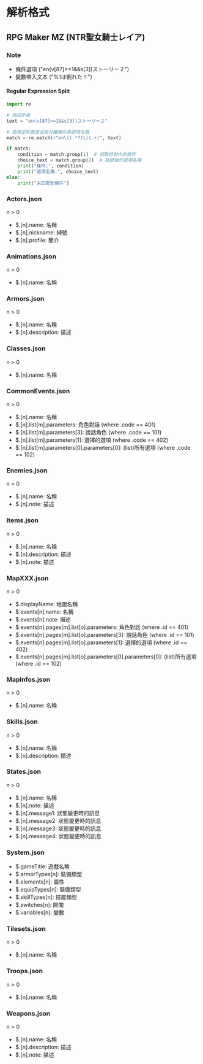 # 解析格式

## RPG Maker MZ (NTR聖女騎士レイア)

### Note

- 條件選項 ("en(v[87]>=1&&s[3])ストーリー２")
- 變數帶入文本 ("%1は倒れた！")

#### Regular Expression Split

```py
import re

# 測試字串
text = "en(v[87]>=1&&s[3])ストーリー２"

# 使用正則表達式來分離條件與選項名稱
match = re.match(r"en\((.*?)\)(.+)", text)

if match:
    condition = match.group(1)  # 抓取括號內的條件
    choice_text = match.group(2)  # 括號後的選項名稱
    print("條件:", condition)
    print("選項名稱:", choice_text)
else:
    print("未匹配到條件")
```

### Actors.json

n > 0

- $.[n].name: 名稱
- $.[n].nickname: 綽號
- $.[n].profile: 簡介

### Animations.json

n > 0

- $.[n].name: 名稱

### Armors.json

n > 0

- $.[n].name: 名稱
- $.[n].description: 描述

### Classes.json

n > 0

- $.[n].name: 名稱

### CommonEvents.json

n > 0

- $.[n].name: 名稱
- $.[n].list[m].parameters: 角色對話 (where .code == 401)
- $.[n].list[m].parameters[3]: 說話角色 (where .code == 101)
- $.[n].list[m].parameters[1]: 選擇的選項 (where .code == 402)
- $.[n].list[m].parameters[0].parameters[0]: (list)所有選項 (where .code == 102)

### Enemies.json

n > 0

- $.[n].name: 名稱
- $.[n].note: 描述

### Items.json

n > 0

- $.[n].name: 名稱
- $.[n].description: 描述
- $.[n].note: 描述

### MapXXX.json

n > 0

- $.displayName: 地圖名稱
- $.events[n].name: 名稱
- $.events[n].note: 描述
- $.events[n].pages[m].list[o].parameters: 角色對話 (where .id == 401)
- $.events[n].pages[m].list[o].parameters[3]: 說話角色 (where .id == 101)
- $.events[n].pages[m].list[o].parameters[1]: 選擇的選項 (where .id == 402)
- $.events[n].pages[m].list[o].parameters[0].parameters[0]: (list)所有選項 (where .id == 102)

### MapInfos.json

n > 0

- $.[n].name: 名稱

### Skills.json

n > 0

- $.[n].name: 名稱
- $.[n].description: 描述

### States.json

n > 0

- $.[n].name: 名稱
- $.[n].note: 描述
- $.[n].message1: 狀態變更時的訊息
- $.[n].message2: 狀態變更時的訊息
- $.[n].message3: 狀態變更時的訊息
- $.[n].message4: 狀態變更時的訊息

### System.json

- $.gameTitle: 遊戲名稱
- $.armorTypes[n]: 裝備類型
- $.elements[n]: 屬性
- $.equipTypes[n]: 裝備類型
- $.skillTypes[n]: 技能類型
- $.switches[n]: 開關
- $.variables[n]: 變數

### Tilesets.json

n > 0

- $.[n].name: 名稱

### Troops.json

n > 0

- $.[n].name: 名稱

### Weapons.json

n > 0

- $.[n].name: 名稱
- $.[n].description: 描述
- $.[n].note: 描述